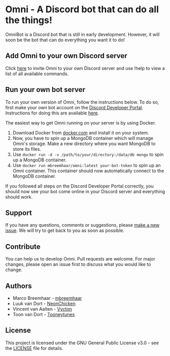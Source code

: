 # Omni - A Discord bot that can do all the things!
OmniBot is a Discord bot that is still in early development. However, it will soon be the bot that can do everything you want it to do!

## Add Omni to your own Discord server
Click [here](https://discord.com/api/oauth2/authorize?client_id=811235136699891764&permissions=8&scope=bot) to invite Omni to your own Discord server and use !help to view a list of all available commands.

## Run your own bot server
To run your own version of Omni, follow the instructions below. To do so, first make your own bot account on the [Discord Developer Portal](https://discord.com/developers/). Instructions for doing this are available [here](https://discordpy.readthedocs.io/en/latest/discord.html).

The easiest way to get Omni running on your server is by using Docker.

1. Download Docker from [docker.com](https://www.docker.com/) and install it on your system.
2. Now, you have to spin up a MongoDB container which will manage Omni's storage. Make a new directory where you want MongoDB to store its files.
3. Use ```docker run -d -v /path/to/your/directory:/data/db mongo``` to spin up a MongoDB container.
4. Use ```docker run mbreemhaar/omni:latest your-bot-token``` to spin up an Omni container. This container should now automatically connect to the MongoDB container.

If you followed all steps on the Discord Developer Portal correctly, you should now see your bot come online in your Discord server and everything should work.

## Support
If you have any questions, comments or suggestions, please [make a new issue](https://github.com/mbreemhaar/omni/issues). We will try to get back to you as soon as possible.

## Contribute
You can help us to develop Omni. Pull requests are welcome. For major changes, please open an issue first to discuss what you would like to change.

## Authors
- Marco Breemhaar - [mbreemhaar](http://www.github.com/mbreemhaar)
- Luuk van Dort - [NeonChicken](http://www.github.com/neonchicken)
- Vincent van Aalten - [Vycton](http://www.github.com/vycton)
- Toon van Dort - [Tooneytunes](http://www.github.com/tooneytunes)

## License
This project is licensed under the GNU General Public License v3.0 - see the [LICENSE](LICENSE) file for details.
